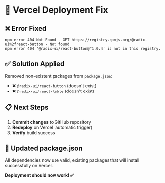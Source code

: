 # 🔧 Vercel Deployment Fix

## ❌ **Error Fixed**
```
npm error 404 Not Found - GET https://registry.npmjs.org/@radix-ui%2freact-button - Not found
npm error 404 '@radix-ui/react-button@^1.0.4' is not in this registry.
```

## ✅ **Solution Applied**
Removed non-existent packages from `package.json`:
- ❌ `@radix-ui/react-button` (doesn't exist)
- ❌ `@radix-ui/react-table` (doesn't exist)

## 📋 **Next Steps**
1. **Commit changes** to GitHub repository
2. **Redeploy** on Vercel (automatic trigger)
3. **Verify** build success

## 🚀 **Updated package.json**
All dependencies now use valid, existing packages that will install successfully on Vercel.

**Deployment should now work! ✅**
